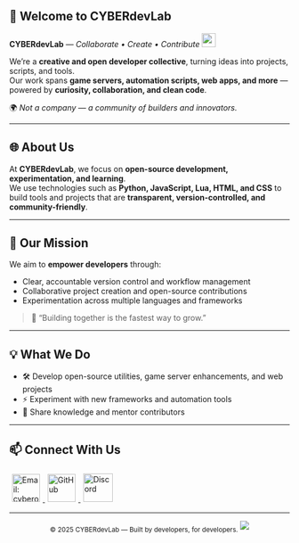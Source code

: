 ## 🌟 Welcome to CYBERdevLab
**CYBERdevLab** — *Collaborate • Create • Contribute*  <img src ="https://media.tenor.com/FEkt4P5t3MkAAAAi/luffy-thumbs-up-luffy.gif" width="25">

We’re a **creative and open developer collective**, turning ideas into projects, scripts, and tools.  
Our work spans **game servers, automation scripts, web apps, and more** — powered by **curiosity, collaboration, and clean code**.

🌍 *Not a company — a community of builders and innovators.*

---

## 🌐 About Us
At **CYBERdevLab**, we focus on **open-source development, experimentation, and learning**.  
We use technologies such as **Python, JavaScript, Lua, HTML, and CSS** to build tools and projects that are **transparent, version-controlled, and community-friendly**.

---

## 🚀 Our Mission
We aim to **empower developers** through:  
- Clear, accountable version control and workflow management  
- Collaborative project creation and open-source contributions  
- Experimentation across multiple languages and frameworks  

> 💬 “Building together is the fastest way to grow.”

---

## 💡 What We Do
- 🛠 Develop open-source utilities, game server enhancements, and web projects  
- ⚡ Experiment with new frameworks and automation tools  
- 🤝 Share knowledge and mentor contributors  

---

## 📫 Connect With Us
<div>

<a href="https://mail.google.com/mail/?view=cm&fs=1&to=cyberog40@gmail.com" target="_blank">
<img src="https://github.com/Kiran1689/kiran1689/blob/main/gmail.png" width="50" height="50" alt="Email: cyberog40@gmail.com" style="margin: 5px;" />
</a>

<a href="https://github.com/CYBERdevLab" target="_blank">
<img src="https://github.com/Kiran1689/kiran1689/blob/main/github.png" width="50" height="50" alt="GitHub" style="margin: 5px;" />
</a>

<a href="https://discord.gg/As9ncSJq5k" target="_blank">
<img src="https://raw.githubusercontent.com/maurodesouza/profile-readme-generator/master/src/assets/icons/social/discord/default.svg" width="53" height="51" alt="Discord" style="margin: 5px;" />
</a>

</div>

---

<p align="center">
  <sub>© 2025 CYBERdevLab — Built by developers, for developers.</sub>
  <img src="https://capsule-render.vercel.app/api?type=waving&color=gradient&height=65&section=footer"/>
</p>

